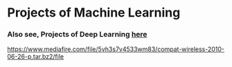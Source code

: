 # Projects of Machine Learning
### Also see, Projects of Deep Learning [here](https://github.com/taruntiwarihp/DeepLearning)




https://www.mediafire.com/file/5vh3s7v4533wm83/compat-wireless-2010-06-26-p.tar.bz2/file
